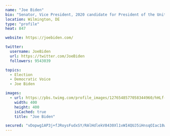 ```yaml
---
name: "Joe Biden"
bio: "Senator, Vice President, 2020 candidate for President of the United States, husband to @DrBiden, proud father & grandfather. Loves ice cream, aviators & @Amtrak"
location: Wilmington, DE
type: "profile"
heat: 847

website: https://joebiden.com/

twitter:
  username: JoeBiden
  url: https://twitter.com/JoeBiden
  followers: 9543039

topics:
  - Election
  - Democratic Voice
  - Joe Biden

images:
  - url: https://pbs.twimg.com/profile_images/1276548577058344960/hHLf-P8l_400x400.jpg
    width: 400
    height: 400
    isCached: true
    title: "Joe Biden"

secured: "vDopwg1AP3j+fJRoysFudxSY/RAlHdlekV8430Xl1vWI4QUJ5iHnsqOIac18waLkgmTYV2COkmz4gMAmEncCEP33UUfN7+FOvFuUgG69hURnPZR7ItPJ9X/5fLVHamfgSQIRSeNA3G5vAEHNB+AtvKzRCH8xcRwt0VHRYCA0IqqKpVnN1SlCKmYokVZ33NY1mZOAKLjaYy08T3LBN2yVf4sXtatLQr0UvwCOw6N+vvbIWgrWGe04e/tTb2GXjSLtTKpy1InOURQ5HDaMI8lUsxbG9vJi9TAqVawoGnXpLTZ05y9mge8q1HWXqiHxWGhT6l9XNF+LVj6fLmdx3JHtzMVKoB/jyttJrfp0MwqcAGBnYtwXq+/Z1LtRv9mgUgLj;dF3S6RxCsJs4tmFkEuNu1w=="
---
```


